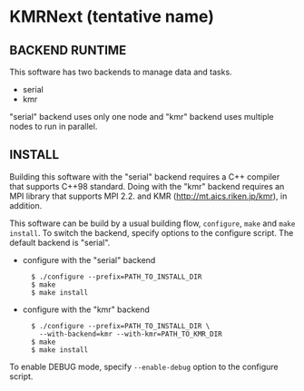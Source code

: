 KMRNext (tentative name)
========================

BACKEND RUNTIME
---------------

This software has two backends to manage data and tasks.

* serial
* kmr

"serial" backend uses only one node and "kmr" backend uses multiple nodes to
run in parallel.

INSTALL
-------

Building this software with the "serial" backend requires a C++ compiler that
supports C++98 standard.  Doing with the "kmr" backend requires an MPI
library that supports MPI 2.2. and KMR (http://mt.aics.riken.jp/kmr), in
addition.

This software can be build by a usual building flow, `configure`, `make` and
`make install`. To switch the backend, specify options to the configure
script.  The default backend is "serial".

* configure with the "serial" backend

        $ ./configure --prefix=PATH_TO_INSTALL_DIR
        $ make
        $ make install

* configure with the "kmr" backend

        $ ./configure --prefix=PATH_TO_INSTALL_DIR \
          --with-backend=kmr --with-kmr=PATH_TO_KMR_DIR
        $ make
        $ make install

To enable DEBUG mode, specify `--enable-debug` option to the configure script.
